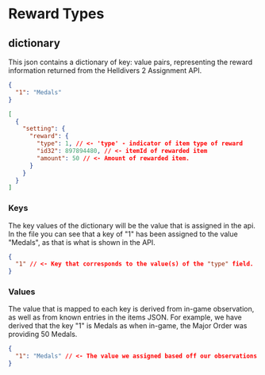 # Reward Types


## dictionary
This json contains a dictionary of key: value pairs, representing 
the reward information returned from the Helldivers 2 Assignment API.

```json
{
  "1": "Medals"
}
```

```json
[
  {
    "setting": {
      "reward": {
        "type": 1, // <- 'type' - indicator of item type of reward
        "id32": 897894480, // <- itemId of rewarded item
        "amount": 50 // <- Amount of rewarded item.
      }
    }
  }
]
```

### Keys
The key values of the dictionary will be the value that is assigned
in the api. In the file you can see that a key of "1" has been
assigned to the value "Medals", as that is what is shown in the API.

```json
{
  "1" // <- Key that corresponds to the value(s) of the "type" field.
}
```

### Values
The value that is mapped to each key is derived from in-game
observation, as well as from known entries in the items JSON.
For example, we have derived that the key "1" is Medals as
when in-game, the Major Order was providing 50 Medals.

```json
{
  "1": "Medals" // <- The value we assigned based off our observations
}
```